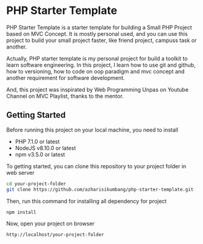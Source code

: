 # PHP Starter Template

PHP Starter Template is a starter template for building a Small PHP Project based on MVC Concept. It is mostly personal used, and you can use this project to build your small project faster, like friend project, campuss task or another.

Actually, PHP starter template is my personal project for build a toolkit to learn software engineering. In this project, I learn how to use git and github, how to versioning, how to code on oop paradigm and mvc concept and another requirement for software development.

And, this project was inspirated by Web Programming Unpas on Youtube Channel on MVC Playlist, thanks to the mentor.

## Getting Started

Before running this project on your local machine, you need to install
- PHP 7.1.0 or latest
- NodeJS v8.10.0 or latest
- npm v3.5.0 or latest

To getting started, you can clone this repository to your project folder in web server

```bash
cd your-project-folder
git clone https://github.com/azharisikumbang/php-starter-template.git
```

Then, run this command for installing all dependency for project

```bash
npm install
```

Now, open your project on browser

```bash
http://localhost/your-project-folder
```
